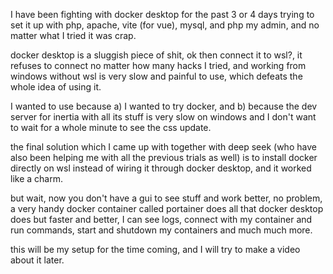I have been fighting with docker desktop for the past 3 or 4 days trying to set it up with php, apache, vite (for vue), mysql, and php my admin, and no matter what I tried it was crap.

docker desktop is a sluggish piece of shit, ok then connect it to wsl?, it refuses to connect no matter how many hacks I tried, and working from windows without wsl is very slow and painful to use, which defeats the whole idea of using it.

I wanted to use because a) I wanted to try docker, and b) because the dev server for inertia with all its stuff is very slow on windows and I don't want to wait for a whole minute to see the css update.

the final solution which I came up with together with deep seek (who have also been helping me with all the previous trials as well) is to install docker directly on wsl instead of wiring it through docker desktop, and it worked like a charm.

but wait, now you don't have a gui to see stuff and work better, no problem, a very handy docker container called portainer does all that docker desktop does but faster and better, I can see logs, connect with my container and run commands, start and shutdown my containers and much much more.

this will be my setup for the time coming, and I will try to make a video about it later.
